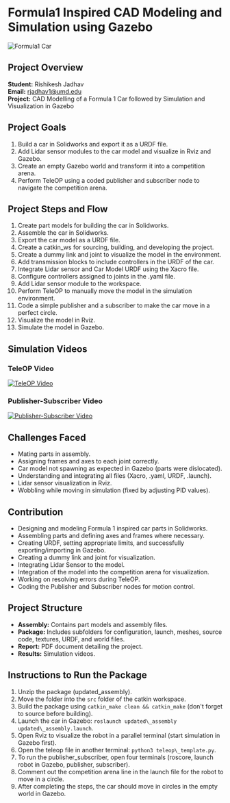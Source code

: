 # Formula1 Inspired CAD Modeling and Simulation using Gazebo

![Formula1 Car](link-to-image)

## Project Overview

**Student:** Rishikesh Jadhav  
**Email:** rjadhav1@umd.edu  
**Project:** CAD Modelling of a Formula 1 Car followed by Simulation and Visualization in Gazebo

## Project Goals

1. Build a car in Solidworks and export it as a URDF file.
2. Add Lidar sensor modules to the car model and visualize in Rviz and Gazebo.
3. Create an empty Gazebo world and transform it into a competition arena.
4. Perform TeleOP using a coded publisher and subscriber node to navigate the competition arena.

## Project Steps and Flow

1. Create part models for building the car in Solidworks.
2. Assemble the car in Solidworks.
3. Export the car model as a URDF file.
4. Create a catkin_ws for sourcing, building, and developing the project.
5. Create a dummy link and joint to visualize the model in the environment.
6. Add transmission blocks to include controllers in the URDF of the car.
7. Integrate Lidar sensor and Car Model URDF using the Xacro file.
8. Configure controllers assigned to joints in the .yaml file.
9. Add Lidar sensor module to the workspace.
10. Perform TeleOP to manually move the model in the simulation environment.
11. Code a simple publisher and a subscriber to make the car move in a perfect circle.
12. Visualize the model in Rviz.
13. Simulate the model in Gazebo.

## Simulation Videos

### TeleOP Video
 [![TeleOP Video](https://img.youtube.com/vi/04WyU0NI-ak/0.jpg)](https://www.youtube.com/watch?v=04WyU0NI-ak)

### Publisher-Subscriber Video
 [![Publisher-Subscriber Video](https://img.youtube.com/vi/1rl0F7T2MxY/0.jpg)](https://www.youtube.com/watch?v=1rl0F7T2MxY)

## Challenges Faced

- Mating parts in assembly.
- Assigning frames and axes to each joint correctly.
- Car model not spawning as expected in Gazebo (parts were dislocated).
- Understanding and integrating all files (Xacro, .yaml, URDF, .launch).
- Lidar sensor visualization in Rviz.
- Wobbling while moving in simulation (fixed by adjusting PID values).

## Contribution

- Designing and modeling Formula 1 inspired car parts in Solidworks.
- Assembling parts and defining axes and frames where necessary.
- Creating URDF, setting appropriate limits, and successfully exporting/importing in Gazebo.
- Creating a dummy link and joint for visualization.
- Integrating Lidar Sensor to the model.
- Integration of the model into the competition arena for visualization.
- Working on resolving errors during TeleOP.
- Coding the Publisher and Subscriber nodes for motion control.

## Project Structure

- **Assembly:** Contains part models and assembly files.
- **Package:** Includes subfolders for configuration, launch, meshes, source code, textures, URDF, and world files.
- **Report:** PDF document detailing the project.
- **Results:** Simulation videos.

## Instructions to Run the Package

1. Unzip the package (updated\_assembly).
2. Move the folder into the `src` folder of the catkin workspace.
3. Build the package using `catkin_make clean && catkin_make` (don't forget to source before building).
4. Launch the car in Gazebo: `roslaunch updated\_assembly updated\_assembly.launch`.
5. Open Rviz to visualize the robot in a parallel terminal (start simulation in Gazebo first).
6. Open the teleop file in another terminal: `python3 teleop\_template.py`.
7. To run the publisher\_subscriber, open four terminals (roscore, launch robot in Gazebo, publisher, subscriber).
8. Comment out the competition arena line in the launch file for the robot to move in a circle.
9. After completing the steps, the car should move in circles in the empty world in Gazebo.
